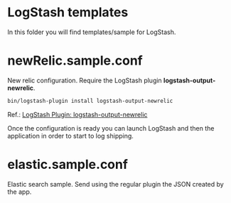 # LogStash templates
In this folder you will find templates/sample for LogStash.

# newRelic.sample.conf
New relic configuration. Require the LogStash plugin __logstash-output-newrelic__.
```Bash
bin/logstash-plugin install logstash-output-newrelic
```
Ref.: [LogStash Plugin: logstash-output-newrelic](https://www.elastic.co/guide/en/logstash/current/plugins-outputs-newrelic.html)


Once the configuration is ready you can launch LogStash and then the application in order to start to log shipping.

# elastic.sample.conf
Elastic search sample. Send using the regular plugin the JSON created by the app.
